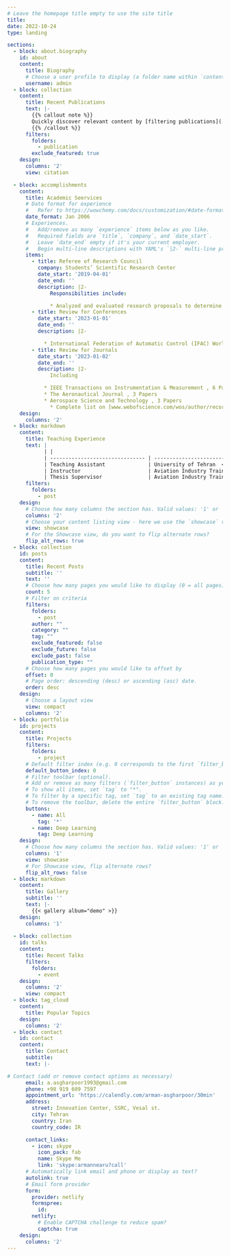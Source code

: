 ```yaml
---
# Leave the homepage title empty to use the site title
title:
date: 2022-10-24
type: landing

sections:
  - block: about.biography
    id: about
    content:
      title: Biography
      # Choose a user profile to display (a folder name within `content/authors/`)
      username: admin
  - block: collection
    content:
      title: Recent Publications
      text: |-
        {{% callout note %}}
        Quickly discover relevant content by [filtering publications](./publication/).
        {{% /callout %}}
      filters:
        folders:
          - publication
        exclude_featured: true
    design:
      columns: '2'
      view: citation

  - block: accomplishments
    content:
      title: Academic Seervices
      # Date format for experience
      #   Refer to https://wowchemy.com/docs/customization/#date-format
      date_format: Jan 2006
      # Experiences.
      #   Add/remove as many `experience` items below as you like.
      #   Required fields are `title`, `company`, and `date_start`.
      #   Leave `date_end` empty if it's your current employer.
      #   Begin multi-line descriptions with YAML's `|2-` multi-line prefix.
      items:
        - title: Referee of Research Council
          company: Students’ Scientific Research Center
          date_start: '2019-04-01'
          date_end: ''
          description: |2-
              Responsibilities include:

              * Analyzed and evaluated research proposals to determine if they are appropriate for funding
        - title: Review for Conferences
          date_start: '2023-01-01'
          date_end: ''
          description: |2-

            * International Federation of Automatic Control (IFAC) World Congress 2023, Yokohama, Japan+
        - title: Review for Journals
          date_start: '2023-01-02'
          date_end: ''
          description: |2-
              Including

            * IEEE Transactions on Instrumentation & Measurement , 6 Papers
            * The Aeronautical Journal , 3 Papers
            * Aerospace Science and Technology , 3 Papers
              * Complete list on [www.webofscience.com/wos/author/record/AEM-0212-2022](https://www.webofscience.com/wos/author/record/AEM-0212-2022)
    design:
      columns: '2'
  - block: markdown
    content:
      title: Teaching Experience
      text: | 
            | |
            | ------------------------------- | -------------------------------- | ----------------------- |
            | Teaching Assistant              | University of Tehran  </br> * Course: Fuzzy Logic (Graduate Level) </br> * Instructor: Dr. M.H. Sabour             | Fall 2022               |
            | Instructor                      | Aviation Industry Training Center </br> * 11 Courses taught on Electronics, Navigation, Aviation (Undergraduate)  | Sep. 2019 - Sep. 2021  |
            | Thesis Supervisor               | Aviation Industry Training Center </br> Supervised Theses </br> * Design and Implementation of a 3 Axis CNC Machine () </br> * Design and Implementation of Pulse Circuits Training Board () </br> * Design, Simulation, and Building of an Aircraft Fire Extinguishing System () </br> * Design and Implementation of Retractable Landing Gear () </br> * Design and Implementation of a CNC Hot Wire () |  </br>  </br> Spring 2021 - Fall 2021 </br> Fall 2020 - Fall 2021 </br> Spring 2020 - Fall 2020 </br> Fall 2019 - Spring 2020 </br> Fall 2019 - Spring 2020 |
      filters:
        folders:
          - post
    design:
      # Choose how many columns the section has. Valid values: '1' or '2'.
      columns: '2'
      # Choose your content listing view - here we use the `showcase` view
      view: showcase
      # For the Showcase view, do you want to flip alternate rows?
      flip_alt_rows: true
  - block: collection
    id: posts
    content:
      title: Recent Posts
      subtitle: ''
      text: ''
      # Choose how many pages you would like to display (0 = all pages)
      count: 5
      # Filter on criteria
      filters:
        folders:
          - post
        author: ""
        category: ""
        tag: ""
        exclude_featured: false
        exclude_future: false
        exclude_past: false
        publication_type: ""
      # Choose how many pages you would like to offset by
      offset: 0
      # Page order: descending (desc) or ascending (asc) date.
      order: desc
    design:
      # Choose a layout view
      view: compact
      columns: '2'
  - block: portfolio
    id: projects
    content:
      title: Projects
      filters:
        folders:
          - project
      # Default filter index (e.g. 0 corresponds to the first `filter_button` instance below).
      default_button_index: 0
      # Filter toolbar (optional).
      # Add or remove as many filters (`filter_button` instances) as you like.
      # To show all items, set `tag` to "*".
      # To filter by a specific tag, set `tag` to an existing tag name.
      # To remove the toolbar, delete the entire `filter_button` block.
      buttons:
        - name: All
          tag: '*'
        - name: Deep Learning
          tag: Deep Learning
    design:
      # Choose how many columns the section has. Valid values: '1' or '2'.
      columns: '1'
      view: showcase
      # For Showcase view, flip alternate rows?
      flip_alt_rows: false
  - block: markdown
    content:
      title: Gallery
      subtitle: ''
      text: |-
        {{< gallery album="demo" >}}
    design:
      columns: '1'
  
  - block: collection
    id: talks
    content:
      title: Recent Talks
      filters:
        folders:
          - event
    design:
      columns: '2'
      view: compact
  - block: tag_cloud
    content:
      title: Popular Topics
    design:
      columns: '2'
  - block: contact
    id: contact
    content:
      title: Contact
      subtitle:
      text: |-

# Contact (add or remove contact options as necessary)
      email: a.asgharpoor1993@gmail.com
      phone: +98 919 609 7597
      appointment_url: 'https://calendly.com/arman-asgharpoor/30min'
      address:
        street: Innovation Center, SSRC, Vesal st.
        city: Tehran
        country: Iran
        country_code: IR

      contact_links:
        - icon: skype
          icon_pack: fab
          name: Skype Me
          link: 'skype:armannearu?call'
      # Automatically link email and phone or display as text?
      autolink: true
      # Email form provider
      form:
        provider: netlify
        formspree:
          id:
        netlify:
          # Enable CAPTCHA challenge to reduce spam?
          captcha: true
    design:
      columns: '2'
---
```

